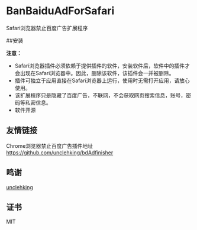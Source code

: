 # BanBaiduAdForSafari
Safari浏览器禁止百度广告扩展程序

##安装

**注意：**
- Safari浏览器插件必须依赖于提供插件的软件，安装软件后，软件中的插件才会出现在Safari浏览器中。因此，删除该软件，该插件会一并被删除。
- 插件可独立于应用直接在Safari浏览器上运行，使用时无需打开应用，请放心使用。
- 该扩展程序只是隐藏了百度广告，不联网，不会获取网页搜索信息，账号，密码等私密信息。
- 软件开源

## 友情链接
Chrome浏览器禁止百度广告插件地址
https://github.com/unclehking/bdAdfinisher
## 鸣谢
[unclehking](https://github.com/unclehking)
## 证书
MIT